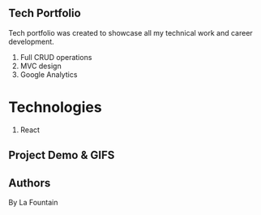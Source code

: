 ## Tech Portfolio

Tech portfolio was created to showcase all my technical work and career development.

1. Full CRUD operations
2. MVC design
3. Google Analytics

# Technologies

1. React

## Project Demo & GIFS

## Authors

By La Fountain
